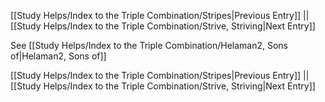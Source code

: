 [[Study Helps/Index to the Triple Combination/Stripes|Previous Entry]]  ||  [[Study Helps/Index to the Triple Combination/Strive, Striving|Next Entry]]

 See [[Study Helps/Index to the Triple Combination/Helaman2, Sons of|Helaman2, Sons of]]

[[Study Helps/Index to the Triple Combination/Stripes|Previous Entry]]  ||  [[Study Helps/Index to the Triple Combination/Strive, Striving|Next Entry]]